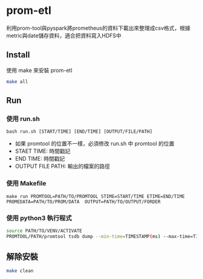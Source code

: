 # prom-etl
利用prom-tool與pyspark將prometheus的資料下載出來整理成csv格式，根據metric與date儲存資料，適合把資料寫入HDFS中
## Install
使用 make 來安裝 prom-etl
``` bash
make all
```
## Run
### 使用 run.sh
```
bash run.sh [START/TIME] [END/TIME] [OUTPUT/FILE/PATH]
```
- 如果 promtool 的位置不一樣，必須修改 run.sh 中 promtool 的位置
- STAET TIME: 時間戳記
- END TIME: 時間戳記
- OUTPUT FILE PATH: 輸出的檔案的路徑
### 使用 Makefile
```
make run PROMTOOL=PATH/TO/PROMTOOL STIME=START/TIME ETIME=END/TIME PROMEDATA=PATH/TO/PROM/DATA  OUTPUT=PATH/TO/OUTPUT/FORDER
```
### 使用 python3 執行程式
``` bash
source PATH/TO/VENV/ACTIVATE
PROMTOOL/PATH/promtool tsdb dump --min-time=TIMESTAMP(ms) --max-time=TIMESTAMP(ms) PATH/TO/PROMETHEUS/DATA | python3 main.py --output PATH/TO/OUTPUT/FILE
```
## 解除安裝
``` bash
make clean
```
